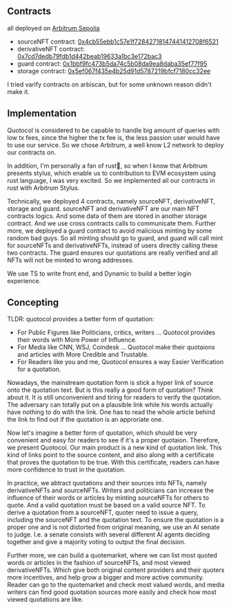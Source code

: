 ## Contracts
all deployed on [Arbitrum Sepolia](https://sepolia.arbiscan.io)
- sourceNFT contract: [0x4cb55ebb1c57e1f72842718147441412708f6521](https://sepolia.arbiscan.io/address/0x4cb55ebb1c57e1f72842718147441412708f6521)
- derivativeNFT contract: [0x7cd7dedb79fdb1d442beab19633a1bc3e172bac3](https://sepolia.arbiscan.io/address/0x7cd7dedb79fdb1d442beab19633a1bc3e172bac3)
- guard contract: [0x1bbf9fc473b5da74c5b08da9ea8daba35ef77f95](https://sepolia.arbiscan.io/address/0x1bbf9fc473b5da74c5b08da9ea8daba35ef77f95)
- storage contract: [0x5ef067f435e4b25d91d5787219bfcf7180cc32ee](https://sepolia.arbiscan.io/address/0x5ef067f435e4b25d91d5787219bfcf7180cc32ee)

I tried varify contracts on arbiscan, but for some unknown reason didn't make it.

## Implementation
Quotocol is considered to be capable to handle big amount of queries with low tx fees, since the higher the tx fee is, the less passion user would have to use our service. So we chose Arbitrum, a well know L2 network to deploy our contracts on.

In addition, I'm personally a fan of rust🦀, so when I know that Arbitrum presents stylus, which enable us to contribution to EVM ecosystem using rust language, I was very excited. So we implemented all our contracts in rust with Arbitrum Stylus. 

Technically, we deployed 4 contracts, namely sourceNFT, derivativeNFT, storage and guard. sourceNFT and derivativeNFT are our main NFT contracts logics. And some data of them are stored in another storage contract. And we use cross contracts calls to communicate them. Further more, we deployed a guard contract to avoid malicious minting by some random bad guys. So all minting should go to guard, and guard will call mint for sourceNFTs and derivativeNFTs, instead of users directly calling these two contracts. The guard ensures our quotations are really verified and all NFTs will not be minted to wrong addresses. 

We use TS to write front end, and Dynamic to build a better login experience.

## Concepting
TLDR: quotocol provides a better form of quotation: 
- For Public Figures like Politicians, critics, writers … Quotocol provides their words with More Power of Influence.
- For Media like CNN, WSJ, Coindesk … Quotocol make their quotaions and articles with More Credible and Trustable.
- For Readers like you and me, Quotocol ensures a way Easier Verification for a quotation.

Nowadays, the mainstream quotation form is stick a hyper link of source onto the quotation text. But is this really a good form of quotation? Think about it. It is still unconvenient and tiring for readers to verify the quotation. The adversary can totally put on a plausible link while his words actually have nothing to do with the link. One has to read the whole article behind the link to find out if the quotation is an approriate one. 

Now let's imagine a better form of quotation, which should be very convenient and easy for readers to see if it's a proper quotaion. Therefore, we present Quotocol. Our main product is a new kind of quotation link. This kind of links point to the source content, and also along with a certificate that proves the quotation to be true. With this certificate, readers can have more confidence to trust in the quotation. 

In practice, we abtract quotations and their sources into NFTs, namely derivativeNFTs and sourceNFTs. Writers and politicians can increase the influence of their words or articles by minting sourceNFTs for others to quote. And a valid quotation must be based on a valid source NFT. To derive a quotation from a sourceNFT, quoter need to issue a query, including the sourceNFT and the quotation text. To ensure the quotation is a proper one and is not distorted from original meaning, we use an AI senate to judge. I.e. a senate consists with several different AI agents deciding together and give a majority voting to output the final decision. 

Further more, we can build a quotemarket, where we can list most quoted words or articles in the fashion of sourceNFTs, and most viewed derivativeNFTs. Which give both original content providers and their quoters more incentives, and help grow a bigger and more active community. Reader can go to the quotemarket and check most valued words, and media writers can find good quotation sources more easily and check how most viewed quotations are like.
